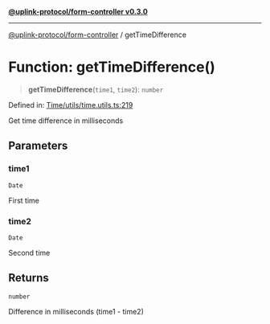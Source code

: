 [**@uplink-protocol/form-controller v0.3.0**](../README.md)

***

[@uplink-protocol/form-controller](../globals.md) / getTimeDifference

# Function: getTimeDifference()

> **getTimeDifference**(`time1`, `time2`): `number`

Defined in: [Time/utils/time.utils.ts:219](https://github.com/jmkcoder/uplink-protocol-calendar/blob/c7c94af75a3a7e438811c9ee3008f982792d2fb8/src/Time/utils/time.utils.ts#L219)

Get time difference in milliseconds

## Parameters

### time1

`Date`

First time

### time2

`Date`

Second time

## Returns

`number`

Difference in milliseconds (time1 - time2)
